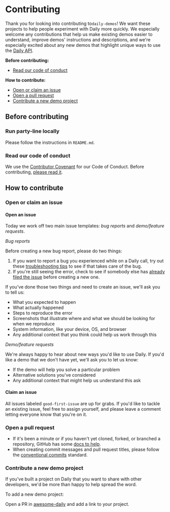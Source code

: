 # Contributing

Thank you for looking into contributing to`daily-demos`! We want these projects to help people experiment with Daily more quickly. We especially welcome any contributions that help us make existing demos easier to understand, improve demos' instructions and descriptions, and we're especially excited about any new demos that highlight unique ways to use the [Daily API](https://docs.daily.co/reference).

**Before contributing:**

- [Read our code of conduct](#read-our-code-of-conduct)

**How to contribute:**

- [Open or claim an issue](#open-or-claim-an-issue)
- [Open a pull request](#open-a-pull-request)
- [Contribute a new demo project](#contribute-a-new-demo-project)

## Before contributing

### Run party-line locally

Please follow the instructions in `README.md`.

### Read our code of conduct

We use the [Contributor Covenant](https://www.contributor-covenant.org/) for our Code of Conduct. Before contributing, [please read it](CODE_OF_CONDUCT.md).

## How to contribute

### Open or claim an issue

#### Open an issue

Today we work off two main issue templates: _bug reports_ and _demo/feature requests_.

_Bug reports_

Before creating a new bug report, please do two things:

1. If you want to report a bug you experienced while on a Daily call, try out these [troubleshooting tips](https://help.daily.co/en/articles/2303117-top-troubleshooting-tips) to see if that takes care of the bug.
2. If you're still seeing the error, check to see if somebody else has [already filed the issue](https://github.com/daily-co/daily-demos/issues) before creating a new one.

If you've done those two things and need to create an issue, we'll ask you to tell us:

- What you expected to happen
- What actually happened
- Steps to reproduce the error
- Screenshots that illustrate where and what we should be looking for when we reproduce
- System information, like your device, OS, and browser
- Any additional context that you think could help us work through this

_Demo/feature requests_

We're always happy to hear about new ways you'd like to use Daily. If you'd like a demo that we don't have yet, we'll ask you to let us know:

- If the demo will help you solve a particular problem
- Alternative solutions you've considered
- Any additional context that might help us understand this ask

#### Claim an issue

All issues labeled `good-first-issue` are up for grabs. If you'd like to tackle an existing issue, feel free to assign yourself, and please leave a comment letting everyone know that you're on it.

### Open a pull request

- If it's been a minute or if you haven't yet cloned, forked, or branched a repository, GitHub has some [docs to help](https://docs.github.com/en/github/collaborating-with-issues-and-pull-requests).
- When creating commit messages and pull request titles, please follow the [conventional commits](https://www.conventionalcommits.org/en/v1.0.0/) standard.

### Contribute a new demo project

If you've built a project on Daily that you want to share with other developers, we'd be more than happy to help spread the word.

To add a new demo project:

Open a PR in [awesome-daily](#) and add a link to your project.
